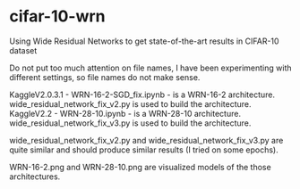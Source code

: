 # cifar-10-wrn
Using Wide Residual Networks to get state-of-the-art results in CIFAR-10 dataset

Do not put too much attention on file names, I have been experimenting with different settings, so file names do not make sense.

KaggleV2.0.3.1 - WRN-16-2-SGD_fix.ipynb - is a WRN-16-2 architecture. wide_residual_network_fix_v2.py is used to build the architecture.
KaggleV2.2 - WRN-28-10.ipynb - is a WRN-28-10 architecture. wide_residual_network_fix_v3.py is used to build the architecture.

wide_residual_network_fix_v2.py and wide_residual_network_fix_v3.py are quite similar and should produce similar results (I tried on some epochs).

WRN-16-2.png and WRN-28-10.png are visualized models of the those architectures.
